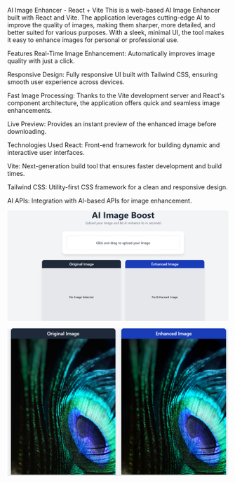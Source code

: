 AI Image Enhancer - React + Vite
This is a web-based AI Image Enhancer built with React and Vite. The application leverages cutting-edge AI to improve the quality of images, making them sharper, more detailed, and better suited for various purposes. With a sleek, minimal UI, the tool makes it easy to enhance images for personal or professional use.

Features
Real-Time Image Enhancement: Automatically improves image quality with just a click.

Responsive Design: Fully responsive UI built with Tailwind CSS, ensuring smooth user experience across devices.

Fast Image Processing: Thanks to the Vite development server and React's component architecture, the application offers quick and seamless image enhancements.

Live Preview: Provides an instant preview of the enhanced image before downloading.

Technologies Used
React: Front-end framework for building dynamic and interactive user interfaces.

Vite: Next-generation build tool that ensures faster development and build times.

Tailwind CSS: Utility-first CSS framework for a clean and responsive design.

AI APIs: Integration with AI-based APIs for image enhancement.


![image alt](https://github.com/AanchalVerma2001/ai-img-boost/blob/062635c4c824543a0e9fc03a61e6656e4a42719a/Ai%20image%20boost1.png)

![image alt](https://github.com/AanchalVerma2001/ai-img-boost/blob/34d75f00b8462f8edf2787e0d28a0d7d196a0b64/Ai%20image%20boost2.png)
